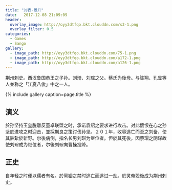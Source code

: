 ```yaml
---
title: "刘表·景升"
date:   2017-12-08 21:09:09
header:
  overlay_image: http://oyy3dtfqo.bkt.clouddn.com/s3-1.png
  overlay_filter: 0.5
categories:
  - Games
  - Sango
gallery:
  - image_path: http://oyy3dtfqo.bkt.clouddn.com/75-1.png
  - image_path: http://oyy3dtfqo.bkt.clouddn.com/a172-1.png
  - image_path: http://oyy3dtfqo.bkt.clouddn.com/a126-1.png
---
```


荆州刺史。西汉鲁国恭王之子孙。刘琦、刘琮之父。蔡氏为後母。与陈翔、孔昱等人並称之「江夏八俊」中之一人。

{% include gallery caption=page.title %}

## 演义

於孙坚持玉玺脱離反董卓联盟之时，承诺袁绍之要求进行攻击。对此懷恨在心之孙坚於进攻之时迎击，並採蒯良之策讨伐孙坚。２０１年，收容逃亡而至之刘备，使其驻紮於新野。尔後病倒，指名长男刘琪为继位者。但於其死後，因蔡瑁之阴谋故使刘琮成为继位者，尔後刘琮向曹操投降。

## 正史

自年轻之时便以儒者有名。於黨锢之禁时逃亡而逃过一劫。於灵帝殁後成为荆州刺史。